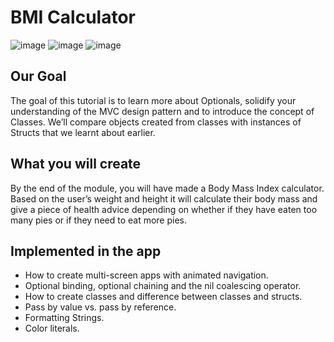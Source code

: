 #  BMI Calculator
![image](https://user-images.githubusercontent.com/33431077/117815562-48a74300-b26e-11eb-89ca-87ad730f1c19.png)
![image](https://user-images.githubusercontent.com/33431077/117815627-56f55f00-b26e-11eb-8d2c-0350b0d8eb0b.png)
![image](https://user-images.githubusercontent.com/33431077/117815658-5f4d9a00-b26e-11eb-844c-2c76822cf529.png)

## Our Goal

The goal of this tutorial is to learn more about Optionals, solidify your understanding of the MVC design pattern and to introduce the concept of Classes. We’ll compare objects created from classes with instances of Structs that we learnt about earlier. 

## What you will create

By the end of the module, you will have made a Body Mass Index calculator. Based on the user’s weight and height it will calculate their body mass and give a piece of health advice depending on whether if they have eaten too many pies or if they need to eat more pies. 

## Implemented in the app

* How to create multi-screen apps with animated navigation.
* Optional binding, optional chaining and the nil coalescing operator.
* How to create classes and difference between classes and structs. 
* Pass by value vs. pass by reference. 
* Formatting Strings. 
* Color literals.
